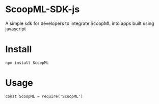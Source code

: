 # ScoopML-SDK-js
A simple sdk for developers to integrate ScoopML into apps built using javascript



# Install
```Usage
npm install ScoopML
```
# Usage
```Usage
const ScoopML = require('ScoopML')


```

